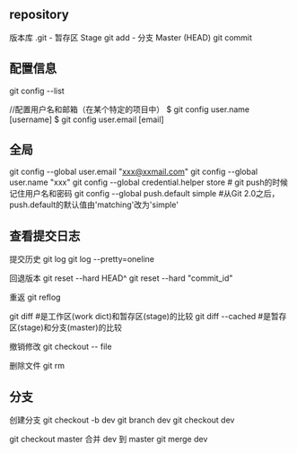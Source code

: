 ## repository

版本库
.git - 暂存区 Stage git add - 分支 Master (HEAD) git commit

## 配置信息

git config --list

//配置用户名和邮箱（在某个特定的项目中）
$ git config user.name [username]
$ git config user.email [email]

## 全局

git config --global user.email "xxx@xxmail.com"
git config --global user.name "xxx"
git config --global credential.helper store   # git push的时候记住用户名和密码
git config --global push.default simple       #从Git 2.0之后，push.default的默认值由'matching'改为'simple'

## 查看提交日志

提交历史
git log
git log --pretty=oneline

回退版本
git reset --hard HEAD^
git reset --hard "commit_id"

重返
git reflog

git diff #是工作区(work dict)和暂存区(stage)的比较
git diff --cached #是暂存区(stage)和分支(master)的比较

撤销修改
git checkout -- file

删除文件
git rm

## 分支

创建分支
git checkout -b dev
git branch dev
git checkout dev

git checkout master
合并 dev 到 master
git merge dev
